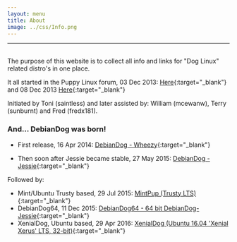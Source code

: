 ```yaml
---
layout: menu
title: About
image: ../css/Info.png
---
```


---
<br>
The purpose of this website is to collect all info and links for "Dog Linux" related distro's in one place.

It all started in the Puppy Linux forum, 03 Dec 2013: [Here](http://murga-linux.com/puppy/viewtopic.php?t=90586){:target="_blank"} and 08 Dec 2013 [Here](http://www.murga-linux.com/puppy/viewtopic.php?t=90660){:target="_blank"}

Initiated by Toni (saintless) and later assisted by: William (mcewanw), Terry (sunburnt) and Fred (fredx181).

### And... DebianDog was born!    


* First release, 16 Apr 2014: [DebianDog - Wheezy](http://murga-linux.com/puppy/viewtopic.php?t=93225){:target="_blank"}

* Then soon after Jessie became stable, 27 May 2015: [DebianDog - Jessie](http://murga-linux.com/puppy/viewtopic.php?t=99460){:target="_blank"}

Followed by:    
* Mint/Ubuntu Trusty based, 29 Jul 2015: [MintPup (Trusty LTS)](http://www.murga-linux.com/puppy/viewtopic.php?t=100441){:target="_blank"}    
* DebianDog64, 11 Dec 2015: [DebianDog64 - 64 bit DebianDog-Jessie](http://murga-linux.com/puppy/viewtopic.php?t=101931){:target="_blank"}    
* XenialDog, Ubuntu based, 29 Apr 2016: [XenialDog (Ubuntu 16.04 'Xenial Xerus' LTS, 32-bit)](http://murga-linux.com/puppy/viewtopic.php?t=106696){:target="_blank"} 

   
                                                       
                         
                           
                                
                             
                             
                         
